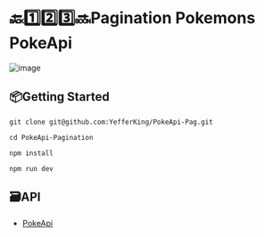 # 🔙1️⃣2️⃣3️⃣🔜Pagination Pokemons PokeApi
![image](https://res.cloudinary.com/dqd5x0s7w/image/upload/v1677681071/github/pokeapi-min_of85sg.png)

## 📦Getting Started
```
git clone git@github.com:YefferKing/PokeApi-Pag.git
```
```
cd PokeApi-Pagination
```
```
npm install
```
```
npm run dev
```
## 🗃API
* [PokeApi](https://pokeapi.co/docs/v2)

